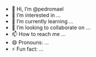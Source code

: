 - 👋 Hi, I’m @pedromael
- 👀 I’m interested in ...
- 🌱 I’m currently learning ...
- 💞️ I’m looking to collaborate on ...
- 📫 How to reach me ...
- 😄 Pronouns: ...
- ⚡ Fun fact: ...

<!---
pedromael/pedromael is a ✨ special ✨ repository because its `README.md` (this file) appears on your GitHub profile.
You can click the Preview link to take a look at your changes.
--->
